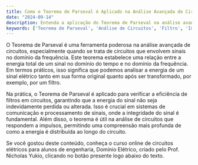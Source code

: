 ```yaml
---
title: Como o Teorema de Parseval é Aplicado na Análise Avançada de Circuitos?
date: "2024-09-14"
description: Entenda a aplicação do Teorema de Parseval na análise avançada de circuitos elétricos.
keywords: ['Teorema de Parseval', 'Análise de Circuitos', 'Filtro', 'Impulso']
---
```


O Teorema de Parseval é uma ferramenta poderosa na análise avançada de circuitos, especialmente quando se trata de circuitos que envolvem sinais no domínio da frequência. Este teorema estabelece uma relação entre a energia total de um sinal no domínio do tempo e no domínio da frequência. Em termos práticos, isso significa que podemos analisar a energia de um sinal elétrico tanto em sua forma original quanto após ser transformado, por exemplo, por um filtro.

Na prática, o Teorema de Parseval é aplicado para verificar a eficiência de filtros em circuitos, garantindo que a energia do sinal não seja indevidamente perdida ou alterada. Isso é crucial em sistemas de comunicação e processamento de sinais, onde a integridade do sinal é fundamental. Além disso, o teorema é útil na análise de circuitos que respondem a impulsos, permitindo uma compreensão mais profunda de como a energia é distribuída ao longo do circuito.

Se você gostou deste conteúdo, conheça o curso online de circuitos elétricos para alunos de engenharia, Domínio Elétrico, criado pelo Prof. Nicholas Yukio, clicando no botão presente logo abaixo do texto.